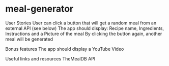 ﻿# meal-generator
User Stories
 User can click a button that will get a random meal from an external API (see below)
 The app should display: Recipe name, Ingredients, Instructions and a Picture of the meal
 By clicking the button again, another meal will be generated

Bonus features
 The app should display a YouTube Video

Useful links and resources
TheMealDB API
